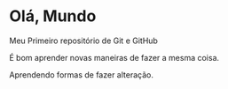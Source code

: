 # Olá, Mundo
 Meu Primeiro repositório de Git e GitHub

É bom aprender novas maneiras de fazer a mesma coisa.

Aprendendo formas de fazer alteração.
